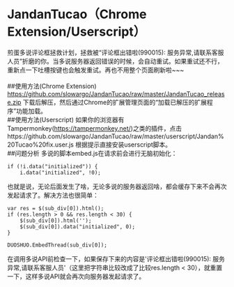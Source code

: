 # JandanTucao（Chrome Extension/Userscript）
煎蛋多说评论框拯救计划，拯救被“评论框出错啦(990015): 服务异常,请联系客服人员”折磨的你。当多说服务器返回错误的时候，会自动重试。如果重试还不行，重新点一下吐槽按键也会触发重试。再也不用整个页面刷新啦~~~<br>
<br>
##使用方法(Chrome Extension)
https://github.com/slowargo/JandanTucao/raw/master/JandanTucao_release.zip 下载后解压，然后通过Chrome的扩展管理页面的“加载已解压的扩展程序”功能加载。
<br>
##使用方法(Userscript)
如果你的浏览器有Tampermonkey(https://tampermonkey.net/)之类的插件，点击https://github.com/slowargo/JandanTucao/raw/master/userscript/Jandan%20Tucao%20fix.user.js 根据提示直接安装userscript脚本。
<br>
##问题分析
多说的脚本embed.js在请求前会进行无脑初始化：
```
if (!i.data("initialized")) {
	i.data("initialized", !0);
```
也就是说，无论后面发生了啥，无论多说的服务器返回啥，都会缓存下来不会再次发起请求了。解决方法也很简单：
```
var res = $(sub_div[0]).html();
if (res.length > 0 && res.length < 30) {
	$(sub_div[0]).html('');
	$(sub_div[0]).data("initialized", 0);
}

DUOSHUO.EmbedThread(sub_div[0]);

```
在调用多说API前检查一下，如果保存下来的内容是'评论框出错啦(990015): 服务异常,请联系客服人员'（这里把字符串比较改成了比较res.length < 30），就重置一下，这样多说API就会再次向服务器发起请求了。
